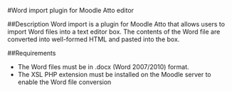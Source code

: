 #Word import plugin for Moodle Atto editor

##Description
Word import is a plugin for Moodle Atto that allows users to import
Word files into a text editor box. The contents of the Word file are 
converted into well-formed HTML and pasted into the box.


##Requirements
* The Word files must be in .docx (Word 2007/2010) format.
* The XSL PHP extension must be installed on the Moodle server to enable the Word file conversion
